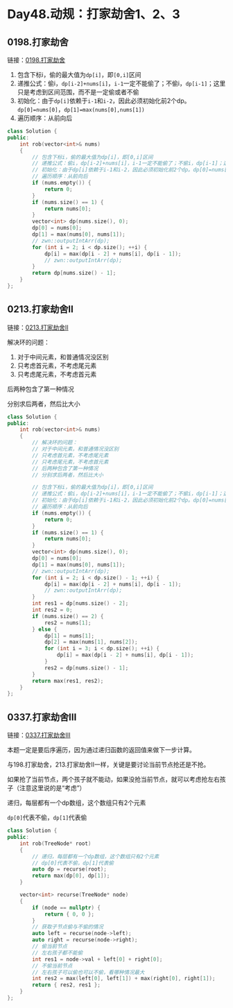 # Day48.动规：打家劫舍1、2、3

## 0198.打家劫舍

链接：[0198.打家劫舍](https://leetcode.cn/problems/house-robber/)

1. 包含下标i，偷的最大值为`dp[i]`，即`[0,i]`区间
2. 递推公式：偷i，`dp[i-2]+nums[i]`，`i-1`一定不能偷了；不偷i，`dp[i-1]`；这里只是考虑到区间范围，而不是一定偷或者不偷
3. 初始化：由于`dp[i]`依赖于`i-1`和`i-2`，因此必须初始化前2个dp。`dp[0]=nums[0]`，`dp[1]=max(nums[0],nums[1])`
4. 遍历顺序：从前向后

```cpp
class Solution {
public:
    int rob(vector<int>& nums)
    {
        // 包含下标i，偷的最大值为dp[i]，即[0,i]区间
        // 递推公式：偷i，dp[i-2]+nums[i]，i-1一定不能偷了；不偷i，dp[i-1]；这里只是考虑到区间范围，而不是一定偷或者不偷
        // 初始化：由于dp[i]依赖于i-1和i-2，因此必须初始化前2个dp。dp[0]=nums[0]，dp[1]=max(nums[0],nums[1])
        // 遍历顺序：从前向后
        if (nums.empty()) {
            return 0;
        }
        if (nums.size() == 1) {
            return nums[0];
        }
        vector<int> dp(nums.size(), 0);
        dp[0] = nums[0];
        dp[1] = max(nums[0], nums[1]);
        // zwn::outputIntArr(dp);
        for (int i = 2; i < dp.size(); ++i) {
            dp[i] = max(dp[i - 2] + nums[i], dp[i - 1]);
            // zwn::outputIntArr(dp);
        }
        return dp[nums.size() - 1];
    }
};

```





## 0213.打家劫舍II

链接：[0213.打家劫舍II](https://leetcode.cn/problems/house-robber-ii/)


解决环的问题：

1. 对于中间元素，和普通情况没区别
2. 只考虑首元素，不考虑尾元素
3. 只考虑尾元素，不考虑首元素

后两种包含了第一种情况

分别求后两者，然后比大小

```cpp
class Solution {
public:
    int rob(vector<int>& nums)
    {
        // 解决环的问题：
        // 对于中间元素，和普通情况没区别
        // 只考虑首元素，不考虑尾元素
        // 只考虑尾元素，不考虑首元素
        // 后两种包含了第一种情况
        // 分别求后两者，然后比大小

        // 包含下标i，偷的最大值为dp[i]，即[0,i]区间
        // 递推公式：偷i，dp[i-2]+nums[i]，i-1一定不能偷了；不偷i，dp[i-1]；这里只是考虑到区间范围，而不是一定偷或者不偷
        // 初始化：由于dp[i]依赖于i-1和i-2，因此必须初始化前2个dp。dp[0]=nums[0]，dp[1]=max(nums[0],nums[1])
        // 遍历顺序：从前向后
        if (nums.empty()) {
            return 0;
        }
        if (nums.size() == 1) {
            return nums[0];
        }
        vector<int> dp(nums.size(), 0);
        dp[0] = nums[0];
        dp[1] = max(nums[0], nums[1]);
        // zwn::outputIntArr(dp);
        for (int i = 2; i < dp.size() - 1; ++i) {
            dp[i] = max(dp[i - 2] + nums[i], dp[i - 1]);
            // zwn::outputIntArr(dp);
        }
        int res1 = dp[nums.size() - 2];
        int res2 = 0;
        if (nums.size() == 2) {
            res2 = nums[1];
        } else {
            dp[1] = nums[1];
            dp[2] = max(nums[1], nums[2]);
            for (int i = 3; i < dp.size(); ++i) {
                dp[i] = max(dp[i - 2] + nums[i], dp[i - 1]);
            }
            res2 = dp[nums.size() - 1];
        }
        return max(res1, res2);
    }
};

```







## 0337.打家劫舍III

链接：[0337.打家劫舍III](https://leetcode.cn/problems/house-robber-iii/)

本题一定是要后序遍历，因为通过递归函数的返回值来做下一步计算。

与198.打家劫舍，213.打家劫舍II一样，关键是要讨论当前节点抢还是不抢。

如果抢了当前节点，两个孩子就不能动，如果没抢当前节点，就可以考虑抢左右孩子（注意这里说的是“考虑”）

递归，每层都有一个dp数组，这个数组只有2个元素

`dp[0]`代表不偷，`dp[1]`代表偷

```cpp
class Solution {
public:
    int rob(TreeNode* root)
    {
        // 递归，每层都有一个dp数组，这个数组只有2个元素
        // dp[0]代表不偷，dp[1]代表偷
        auto dp = recurse(root);
        return max(dp[0], dp[1]);
    }

    vector<int> recurse(TreeNode* node)
    {
        if (node == nullptr) {
            return { 0, 0 };
        }
        // 获取子节点偷与不偷的情况
        auto left = recurse(node->left);
        auto right = recurse(node->right);
        // 偷当前节点
        // 左右孩子都不能偷
        int res1 = node->val + left[0] + right[0];
        // 不偷当前节点
        // 左右孩子可以偷也可以不偷，看哪种情况最大
        int res2 = max(left[0], left[1]) + max(right[0], right[1]);
        return { res2, res1 };
    }
};

```






